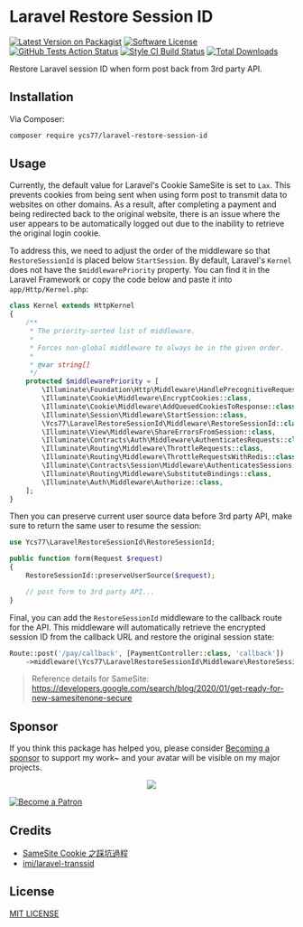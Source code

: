 # Laravel Restore Session ID

[![Latest Version on Packagist][ico-version]][link-packagist]
[![Software License][ico-license]](LICENSE)
[![GitHub Tests Action Status][ico-github-action]][link-github-action]
[![Style CI Build Status][ico-style-ci]][link-style-ci]
[![Total Downloads][ico-downloads]][link-downloads]

Restore Laravel session ID when form post back from 3rd party API.

## Installation

Via Composer:

```bash
composer require ycs77/laravel-restore-session-id
```

## Usage

Currently, the default value for Laravel's Cookie SameSite is set to `Lax`. This prevents cookies from being sent when using form post to transmit data to websites on other domains. As a result, after completing a payment and being redirected back to the original website, there is an issue where the user appears to be automatically logged out due to the inability to retrieve the original login cookie.

To address this, we need to adjust the order of the middleware so that `RestoreSessionId` is placed below `StartSession`. By default, Laravel's `Kernel` does not have the `$middlewarePriority` property. You can find it in the Laravel Framework or copy the code below and paste it into `app/Http/Kernel.php`:

```php
class Kernel extends HttpKernel
{
    /**
     * The priority-sorted list of middleware.
     *
     * Forces non-global middleware to always be in the given order.
     *
     * @var string[]
     */
    protected $middlewarePriority = [
        \Illuminate\Foundation\Http\Middleware\HandlePrecognitiveRequests::class,
        \Illuminate\Cookie\Middleware\EncryptCookies::class,
        \Illuminate\Cookie\Middleware\AddQueuedCookiesToResponse::class,
        \Illuminate\Session\Middleware\StartSession::class,
        \Ycs77\LaravelRestoreSessionId\Middleware\RestoreSessionId::class, // need to place `RestoreSessionId` below `StartSession`
        \Illuminate\View\Middleware\ShareErrorsFromSession::class,
        \Illuminate\Contracts\Auth\Middleware\AuthenticatesRequests::class,
        \Illuminate\Routing\Middleware\ThrottleRequests::class,
        \Illuminate\Routing\Middleware\ThrottleRequestsWithRedis::class,
        \Illuminate\Contracts\Session\Middleware\AuthenticatesSessions::class,
        \Illuminate\Routing\Middleware\SubstituteBindings::class,
        \Illuminate\Auth\Middleware\Authorize::class,
    ];
}
```

Then you can preserve current user source data before 3rd party API, make sure to return the same user to resume the session:

```php
use Ycs77\LaravelRestoreSessionId\RestoreSessionId;

public function form(Request $request)
{
    RestoreSessionId::preserveUserSource($request);

    // post form to 3rd party API...
}
```

Final, you can add the `RestoreSessionId` middleware to the callback route for the API. This middleware will automatically retrieve the encrypted session ID from the callback URL and restore the original session state:

```php
Route::post('/pay/callback', [PaymentController::class, 'callback'])
    ->middleware(\Ycs77\LaravelRestoreSessionId\Middleware\RestoreSessionId::class);
```

> Reference details for SameSite: https://developers.google.com/search/blog/2020/01/get-ready-for-new-samesitenone-secure

## Sponsor

If you think this package has helped you, please consider [Becoming a sponsor](https://www.patreon.com/ycs77) to support my work~ and your avatar will be visible on my major projects.

<p align="center">
  <a href="https://www.patreon.com/ycs77">
    <img src="https://cdn.jsdelivr.net/gh/ycs77/static/sponsors.svg"/>
  </a>
</p>

<a href="https://www.patreon.com/ycs77">
  <img src="https://c5.patreon.com/external/logo/become_a_patron_button.png" alt="Become a Patron" />
</a>

## Credits

* [SameSite Cookie 之踩坑過程](https://kira5033.github.io/2020/09/samesite-cookie-%E4%B9%8B%E8%B8%A9%E5%9D%91%E9%81%8E%E7%A8%8B/)
* [imi/laravel-transsid](https://github.com/iMi-digital/laravel-transsid)

## License

[MIT LICENSE](LICENSE)

[ico-version]: https://img.shields.io/packagist/v/ycs77/laravel-restore-session-id?style=flat-square
[ico-license]: https://img.shields.io/badge/license-MIT-brightgreen?style=flat-square
[ico-github-action]: https://img.shields.io/github/actions/workflow/status/ycs77/laravel-restore-session-id/tests.yml?branch=main&label=tests&style=flat-square
[ico-style-ci]: https://github.styleci.io/repos/651973134/shield?style=flat-square
[ico-downloads]: https://img.shields.io/packagist/dt/ycs77/laravel-restore-session-id?style=flat-square

[link-packagist]: https://packagist.org/packages/ycs77/laravel-restore-session-id
[link-github-action]: https://github.com/ycs77/laravel-restore-session-id/actions/workflows/tests.yml?query=branch%3Amain
[link-style-ci]: https://github.styleci.io/repos/651973134
[link-downloads]: https://packagist.org/packages/ycs77/laravel-restore-session-id
